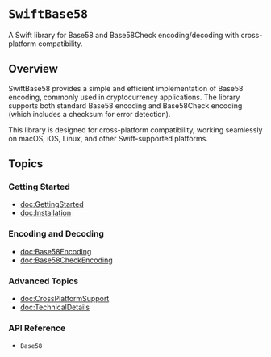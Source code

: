 # ``SwiftBase58``

A Swift library for Base58 and Base58Check encoding/decoding with cross-platform compatibility.

## Overview

SwiftBase58 provides a simple and efficient implementation of Base58 encoding, commonly used in cryptocurrency applications. The library supports both standard Base58 encoding and Base58Check encoding (which includes a checksum for error detection).

This library is designed for cross-platform compatibility, working seamlessly on macOS, iOS, Linux, and other Swift-supported platforms.

## Topics

### Getting Started

- <doc:GettingStarted>
- <doc:Installation>

### Encoding and Decoding

- <doc:Base58Encoding>
- <doc:Base58CheckEncoding>

### Advanced Topics

- <doc:CrossPlatformSupport>
- <doc:TechnicalDetails>

### API Reference

- ``Base58``